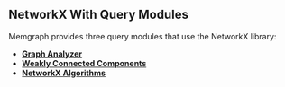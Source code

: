 ## NetworkX With Query Modules

Memgraph provides three query modules that use the NetworkX library:
* [**Graph Analyzer**](graph_analyzer/graph_analyzer.md)
* [**Weakly Connected Components**](wcc/wcc.md)
* [**NetworkX Algorithms**](nxalg/nxalg.md)
